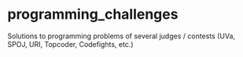 # programming_challenges
Solutions to programming problems of several judges / contests (UVa, SPOJ, URI, Topcoder, Codefights, etc.)
